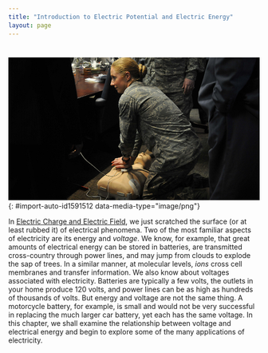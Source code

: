 ```yaml
---
title: "Introduction to Electric Potential and Electric Energy"
layout: page
---
```



<?cnx.eoc class="section-summary" title="Section Summary"?>

<?cnx.eoc class="conceptual-questions" title="Conceptual Questions"?>

<?cnx.eoc class="problems-exercises" title="Problems & Exercises"?>

# 

![Air Force officials practice using an automated external defibrillator (AED). Electric potential energy is stored in the defibrillator unit and sent to resuscitate the patient.](../resources/Figure_20_00_00a_D.jpg "Automated external defibrillator unit (AED) (credit: U.S. Defense Department photo/Tech. Sgt. Suzanne M. Day)"){: #import-auto-id1591512 data-media-type="image/png"}

In [Electric Charge and Electric Field](/m42299), we just scratched the surface (or at least rubbed it) of electrical phenomena. Two of the most familiar aspects of electricity are its energy and *voltage*. We know, for example, that great amounts of electrical energy can be stored in batteries, are transmitted cross-country through power lines, and may jump from clouds to explode the sap of trees. In a similar manner, at molecular levels, *ions* cross cell membranes and transfer information. We also know about voltages associated with electricity. Batteries are typically a few volts, the outlets in your home produce 120 volts, and power lines can be as high as hundreds of thousands of volts. But energy and voltage are not the same thing. A motorcycle battery, for example, is small and would not be very successful in replacing the much larger car battery, yet each has the same voltage. In this chapter, we shall examine the relationship between voltage and electrical energy and begin to explore some of the many applications of electricity.

